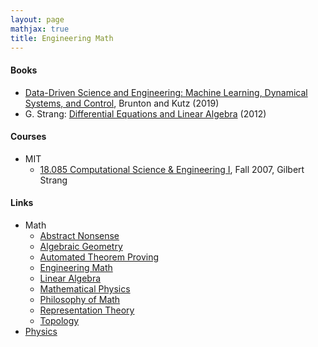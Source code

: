 ```yaml
---
layout: page
mathjax: true
title: Engineering Math
---
```


#### Books
* [Data-Driven Science and Engineering: Machine Learning, Dynamical Systems, and Control](https://www.amazon.com/Data-Driven-Science-Engineering-Learning-Dynamical/dp/1108422098/), Brunton and Kutz (2019)
* G. Strang: [Differential Equations and Linear Algebra](https://www.amazon.com/Differential-Equations-Linear-Algebra-Gilbert/dp/0980232791) (2012)

#### Courses
* MIT
  * [18.085 Computational Science & Engineering I](https://www.youtube.com/playlist?list=PL51CACD5B1F58C40C), Fall 2007, Gilbert Strang

#### Links
* Math
  * [Abstract Nonsense](math/abstract_nonsense.md)
  * [Algebraic Geometry](math/algebraic_geometry.md)
  * [Automated Theorem Proving](math/automated_theorem_proving.md)
  * [Engineering Math](math/engineering_math.md)
  * [Linear Algebra](math/linear_algebra.md)
  * [Mathematical Physics](mathematical_physics.md)
  * [Philosophy of Math](/math/philosophy_of_math.md)
  * [Representation Theory](math/representation_theory.md)
  * [Topology](math/topology.md)
* [Physics](physics.md)
